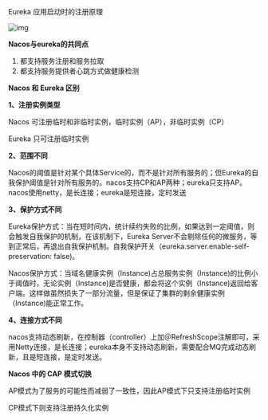 Eureka 应用启动时的注册原理

![img](https://pict-picgo.oss-cn-hangzhou.aliyuncs.com/picture3/202208271551121.jpeg)

**Nacos与eureka的共同点**

1. 都支持服务注册和服务拉取
2. 都支持服务提供者心跳方式做健康检测

**Nacos 和 Eureka 区别**

**1、注册实例类型**

Nacos 可注册临时和非临时实例，临时实例（AP），非临时实例（CP）

Eureka 只可注册临时实例

**2、范围不同**

Nacos的阈值是针对某个具体Service的，而不是针对所有服务的；但Eureka的自我保护阈值是针对所有服务的。nacos支持CP和AP两种；eureka只支持AP。nacos使用netty，是长连接；eureka是短连接，定时发送

**3、保护方式不同**

Eureka保护方式：当在短时间内，统计续约失败的比例，如果达到一定阈值，则会触发自我保护的机制，在该机制下，Eureka Server不会剔除任何的微服务，等到正常后，再退出自我保护机制。自我保护开关（eureka.server.enable-self-preservation: false)。

Nacos保护方式：当域名健康实例（Instance)占总服务实例（Instance)的比例小于阈值时，无论实例（Instance)是否健康，都会将这个实例（Instance)返回给客户端。这样做虽然损失了一部分流量，但是保证了集群的剩余健康实例（Instance)能正常工作。

**4、连接方式不同**

nacos支持动态刷新，在控制器（controller）上加＠RefreshScope注解即可，采用Netty连接，是长连接；eureka本身不支持动态刷新，需要配合MQ完成动态刷新，且是短连接，是定时发送。

**Nacos 中的 CAP 模式切换**

AP模式为了服务的可能性而减弱了一致性，因此AP模式下只支持注册临时实例

CP模式下则支持注册持久化实例